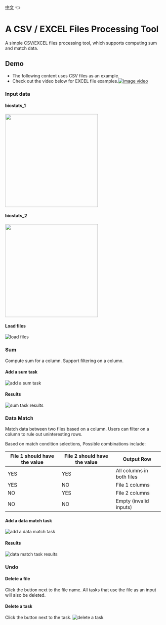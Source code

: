 [中文](https://github.com/yangjufo/Excel-Processor/blob/main/README-ZH.md) :point_left:
# A CSV / EXCEL Files Processing Tool
A simple CSV/EXCEL files processing tool, which supports computing sum and match data.

## Demo
* The following content uses CSV files as an example.
* Check out the video below for EXCEL file examples.[![image video](https://raw.githubusercontent.com/yangjufo/Excel-Processor/main/testing/xlsx/recording/EXCEL_video_cover.png)](https://youtu.be/liUIVDElbII)

### Input data
#### biostats_1
<img src="https://raw.githubusercontent.com/yangjufo/Excel-Processor/main/testing/csv/screenshots/biostats_1.png" height="300">

#### biostats_2
<img src="https://raw.githubusercontent.com/yangjufo/Excel-Processor/main/testing/csv/screenshots/biostats_2.png" height="300">

#### Load files
![load files](https://raw.githubusercontent.com/yangjufo/Excel-Processor/main/testing/csv/screenshots/load-files.png)

### Sum
Compute sum for a column. Support filtering on a column.

#### Add a sum task
![add a sum task](https://raw.githubusercontent.com/yangjufo/Excel-Processor/main/testing/csv/screenshots/add-sum-task.png)

#### Results
![sum task results](https://raw.githubusercontent.com/yangjufo/Excel-Processor/main/testing/csv/screenshots/sum-results.png)

### Data Match
Match data between two files based on a column. Users can filter on a column to rule out uninteresting rows.

 Based on match condition selections, Possible combinations include:

| File 1 should have the value | File 2 should have the value | Output Row                |
| ---------------------------- | ---------------------------- | ------------------------- |
| YES                          | YES                          | All columns in both files |
| YES                          | NO                           | File 1 columns            |
| NO                           | YES                          | File 2 columns            |
| NO                           | NO                           | Empty (invalid inputs)    |

#### Add a data match task
![add a data match task](https://raw.githubusercontent.com/yangjufo/Excel-Processor/main/testing/csv/screenshots/add-data-match-task.png)

#### Results
![data match task results](https://raw.githubusercontent.com/yangjufo/Excel-Processor/main/testing/csv/screenshots/data-match-results.png)


### Undo
#### Delete a file
Click the button next to the file name. All tasks that use the file as an input will also be deleted.

#### Delete a task
Click the button next to the task.
![delete a task](https://raw.githubusercontent.com/yangjufo/Excel-Processor/main/testing/csv/screenshots/added-tasks.png)
